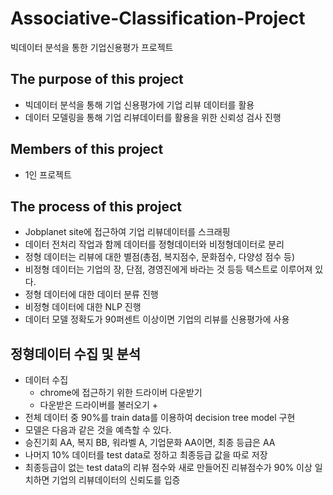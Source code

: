 # Associative-Classification-Project
빅데이터 분석을 통한 기업신용평가 프로젝트

## The purpose of this project
  + 빅데이터 분석을 통해 기업 신용평가에 기업 리뷰 데이터를 활용
  + 데이터 모델링을 통해 기업 리뷰데이터를 활용을 위한 신뢰성 검사 진행
## Members of this project
  + 1인 프로젝트
  
## The process of this project
  + Jobplanet site에 접근하여 기업 리뷰데이터를 스크래핑
  + 데이터 전처리 작업과 함께 데이터를 정형데이터와 비정형데이터로 분리
  + 정형 데이터는 리뷰에 대한 별점(총점, 복지점수, 문화점수, 다양성 점수 등)
  + 비정형 데이터는 기업의 장, 단점, 경영진에게 바라는 것 등등 텍스트로 이루어져 있다.
  + 정형 데이터에 대한 데이터 분류 진행
  + 비정형 데이터에 대한 NLP 진행
  + 데이터 모델 정확도가 90퍼센트 이상이면 기업의 리뷰를 신용평가에 사용

## 정형데이터 수집 및 분석
  + 데이터 수집
    + chrome에 접근하기 위한 드라이버 다운받기
    + 다운받은 드라이버를 불러오기
      +  
  + 전체 데이터 중 90%를 train data를 이용하여 decision tree model 구현
  + 모델은 다음과 같은 것을 예측할 수 있다.
  + 승진기회 AA, 복지 BB, 워라벨 A, 기업문화 AA이면, 최종 등급은 AA
  + 나머지 10% 데이터를 test data로 정하고 최종등급 값을 따로 저장
  + 최종등급이 없는 test data의 리뷰 점수와 새로 만들어진 리뷰점수가 90% 이상 일치하면 기업의 리뷰데이터의 신뢰도를 입증
